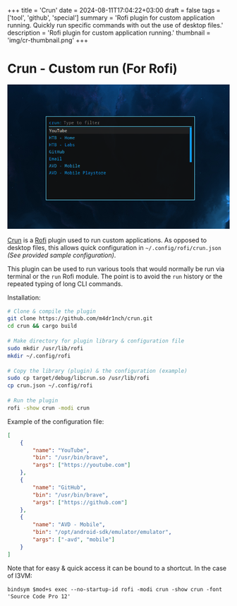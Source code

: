 +++
title = 'Crun'
date = 2024-08-11T17:04:22+03:00
draft = false
tags = ['tool', 'github', 'special']
summary = 'Rofi plugin for custom application running. Quickly run specific commands with out the use of desktop files.'
description = 'Rofi plugin for custom application running.'
thumbnail = 'img/cr-thumbnail.png'
+++

Crun - Custom run (For Rofi)
======================================

![](img/cr-terminal.png)

[Crun](https://github.com/m4dr1nch/crun) is a [Rofi](https://github.com/davatorium/rofi) plugin used to run custom applications. As opposed to desktop files, this allows quick configuration in `~/.config/rofi/crun.json` *(See provided sample configuration)*.

This plugin can be used to run various tools that would normally be run via terminal or the `run` Rofi module. The point is to avoid the `run` history or the repeated typing of long CLI commands.

Installation:
```bash
# Clone & compile the plugin
git clone https://github.com/m4dr1nch/crun.git
cd crun && cargo build

# Make directory for plugin library & configuration file
sudo mkdir /usr/lib/rofi
mkdir ~/.config/rofi

# Copy the library (plugin) & the configuration (example)
sudo cp target/debug/libcrun.so /usr/lib/rofi
cp crun.json ~/.config/rofi

# Run the plugin
rofi -show crun -modi crun
```

Example of the configuration file:
```json
[
    {
        "name": "YouTube",
        "bin": "/usr/bin/brave",
        "args": ["https://youtube.com"]
    },
    {
        "name": "GitHub",
        "bin": "/usr/bin/brave",
        "args": ["https://github.com"]
    },
    {
        "name": "AVD - Mobile",
        "bin": "/opt/android-sdk/emulator/emulator",
        "args": ["-avd", "mobile"]
    }
]
```

Note that for easy & quick access it can be bound to a shortcut. In the case of I3VM:
```text
bindsym $mod+s exec --no-startup-id rofi -modi crun -show crun -font 'Source Code Pro 12'
```
